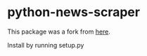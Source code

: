 # python-news-scraper

This package was a fork from [here](https://github.com/lewisdonovan/google-news-scraper).

Install by running setup.py